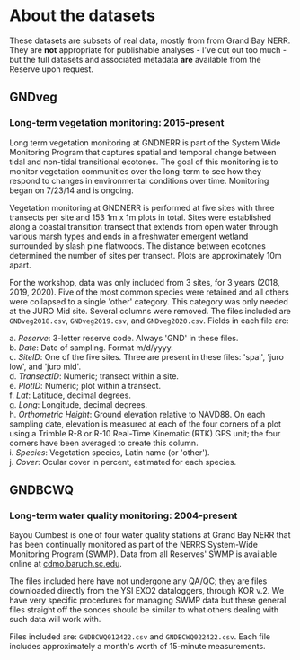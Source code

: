 # About the datasets  

These datasets are subsets of real data, mostly from from Grand Bay NERR. They are **not** appropriate for publishable analyses - I've cut out too much - but the full datasets and associated metadata **are** available from the Reserve upon request.  


## **GNDveg**   
### Long-term vegetation monitoring: 2015-present  

Long term vegetation monitoring at GNDNERR is part of the System Wide Monitoring Program that captures spatial and temporal change between tidal and non-tidal transitional ecotones. The goal of this monitoring is to monitor vegetation communities over the long-term to see how they respond to changes in environmental conditions over time. Monitoring began on 7/23/14 and is ongoing.  

Vegetation monitoring at GNDNERR is performed at five sites with three transects per site and 153 1m x 1m plots in total. Sites were established along a coastal transition transect that extends from open water through various marsh types and ends in a freshwater emergent wetland surrounded by slash pine flatwoods. The distance between ecotones determined the number of sites per transect. Plots are approximately 10m apart.  

For the workshop, data was only included from 3 sites, for 3 years (2018, 2019, 2020). Five of the most common species were retained and all others were collapsed to a single 'other' category. This category was only needed at the JURO Mid site. Several columns were removed. The files included are `GNDveg2018.csv`, `GNDveg2019.csv`, and `GNDveg2020.csv`. Fields in each file are:  

a.  *Reserve*: 3-letter reserve code. Always 'GND' in these files.  
b.  *Date*: Date of sampling. Format m/d/yyyy.  
c.  *SiteID*: One of the five sites. Three are present in these files: 'spal', 'juro low', and 'juro mid'.  
d.  *TransectID*: Numeric; transect within a site.  
e.  *PlotID*: Numeric; plot within a transect.  
f.  *Lat*: Latitude, decimal degrees.  
g.  *Long*: Longitude, decimal degrees.  
h.  *Orthometric Height*: Ground elevation relative to NAVD88. On each sampling date, elevation is measured at each of the four corners of a plot using a Trimble R-8 or R-10 Real-Time Kinematic (RTK) GPS unit; the four corners have been averaged to create this column.  
i.  *Species*: Vegetation species, Latin name (or 'other').  
j.  *Cover*: Ocular cover in percent, estimated for each species.  


## GNDBCWQ  
### Long-term water quality monitoring: 2004-present  

Bayou Cumbest is one of four water quality stations at Grand Bay NERR that has been continually monitored as part of the NERRS System-Wide Monitoring Program (SWMP). Data from all Reserves' SWMP is available online at [cdmo.baruch.sc.edu](http://cdmo.baruch.sc.edu).  

The files included here have not undergone any QA/QC; they are files downloaded directly from the YSI EXO2 dataloggers, through KOR v.2. We have very specific procedures for managing SWMP data but these general files straight off the sondes should be similar to what others dealing with such data will work with.  

Files included are: `GNDBCWQ012422.csv` and `GNDBCWQ022422.csv`. Each file includes approximately a month's worth of 15-minute measurements.
